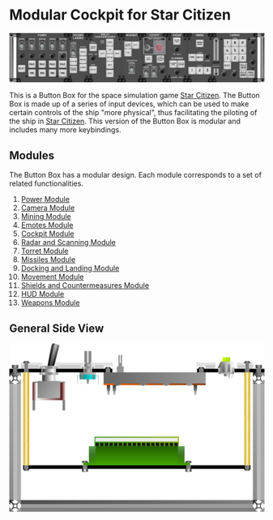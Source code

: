 # Modular Cockpit for Star Citizen

![Star Citizen Buttom Box](images/StarCitizen_ButtomBox_602x12mm.png)

This is a Button Box for the space simulation game [Star Citizen](https://robertsspaceindustries.com/star-citizen/).
The Button Box is made up of a series of input devices, which can be used to
make certain controls of the ship "more physical", thus facilitating the
piloting of the ship in [Star Citizen](https://robertsspaceindustries.com/star-citizen/).
This version of the Button Box is modular and  includes many more keybindings.

## Modules

The Button Box has a modular design. Each module corresponds to a set of related
functionalities.

1. [Power Module](modules/PowerModule/README.md)
1. [Camera Module](modules/CameraModule/README.md)
1. [Mining Module](modules/MiningModule/README.md)
1. [Emotes Module](modules/EmotesModule/README.md)
1. [Cockpit Module](modules/CockpitModule/README.md)
1. [Radar and Scanning Module](modules/RadarScanningModule/README.md)
1. [Torret Module](modules/TorretModule/README.md)
1. [Missiles Module](modules/MissilesModule/README.md)
1. [Docking and Landing Module](modules/DockingLandingModule/README.md)
1. [Movement Module](modules/MovementModule/README.md)
1. [Shields and Countermeasures Module](modules/ShieldsCountermeasuresModule/README.md)
1. [HUD Module](modules/HudModule/README.md)
1. [Weapons Module](modules/WeaponsModule/README.md)

## General Side View

![General Side View](images/SideView.png)
